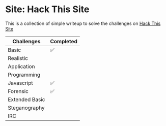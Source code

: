 # Site: Hack This Site

This is a collection of simple writeup to solve the challenges on [Hack This Site](https://www.hackthissite.org/)

|Challenges|Completed |
|--|--|
|Basic | :white_check_mark:|
|Realistic | |
|Application | |
|Programming | |
|Javascript| :white_check_mark: |
|Forensic|:white_check_mark: |
|Extended Basic| |
|Steganography| |
|IRC| |
